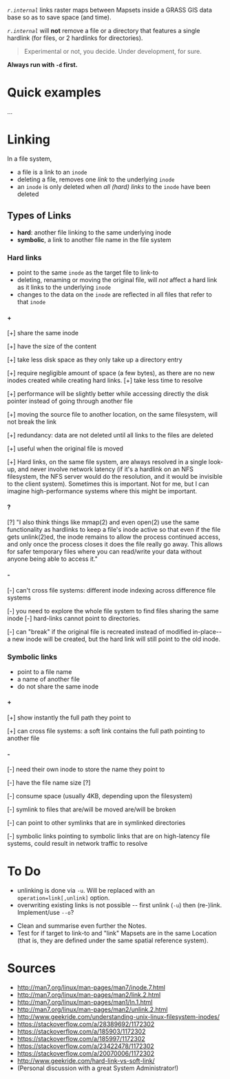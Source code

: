 *`r.internal`* links raster maps between Mapsets inside a GRASS GIS data base so as
to save space (and time).

*`r.internal`* will **not** remove a file or a directory that features a single
hardlink (for files, or 2 hardlinks for directories).

> Experimental or not, you decide.  Under development, for sure.

**Always run with `-d` first.**

Quick examples
==============

...


Linking
=======

In a file system,

* a file is a link to an `inode`
* deleting a file, removes one *link* to the underlying `inode`
* an `inode` is only deleted when *all (hard) links* to the `inode` have been
  deleted

## Types of Links

* **hard**: another file linking to the same underlying inode
* **symbolic**, a link to another file name in the file system

### Hard links

* point to the same `inode` as the target file to link-to
* deleting, renaming or moving the original file, will *not* affect a hard link
as it links to the underlying `inode`
* changes to the data on the `inode` are reflected in all files that refer to
  that `inode`

#### +

[+] share the same inode

[+] have the size of the content

[+] take less disk space as they only take up a directory entry

[+] require negligible amount of space (a few bytes), as there are no new
inodes created while creating hard links.
[+] take less time to resolve

[+] performance will be slightly better while accessing directly the disk
pointer instead of going through another file

[+] moving the source file to another location, on the same filesystem, will
not break the link

[+] redundancy: data are not deleted until all links to the files are deleted

[+] useful when the original file is moved

[+] Hard links, on the same file system, are always resolved in a single
look-up, and never involve network latency (if it's a hardlink on an NFS
filesystem, the NFS server would do the resolution, and it would be invisible
to the client system). Sometimes this is important. Not for me, but I can
imagine high-performance systems where this might be important.

#### ?

[?] "I also think things like mmap(2) and even open(2) use the same
functionality as hardlinks to keep a file's inode active so that even if the
file gets unlink(2)ed, the inode remains to allow the process continued access,
and only once the process closes it does the file really go away. This allows
for safer temporary files where you can read/write your data without anyone
being able to access it."

#### -

[-] can't cross file systems: different inode indexing across difference file
systems

[-] you need to explore the whole file system to find files sharing the same
inode
[-] hard-links cannot point to directories.

[-] can "break" if the original file is recreated instead of modified
in-place--a new inode will be created, but the hard link will still point to
the old inode.

### Symbolic links

* point to a file name
* a name of another file
* do not share the same inode

#### +

[+] show instantly the full path they point to

[+] can cross file systems: a soft link contains the full path pointing to
another file

#### -

[-] need their own inode to store the name they point to

[-] have the file name size [?]

[-] consume space (usually 4KB, depending upon the filesystem)

[-] symlink to files that are/will be moved are/will be broken

[-] can point to other symlinks that are in symlinked directories

[-] symbolic links pointing to symbolic links that are on high-latency file
systems, could result in network traffic to resolve

To Do
=====

- unlinking is done via `-u`. Will be replaced with an
  `operation=link[,unlink]` option.
- overwriting existing links is not possible -- first unlink (`-u`) then
  (re-)link.  Implement/use `--o`?

* Clean and summarise even further the Notes.
* Test for if target to link-to and "link" Mapsets are in the same Location
  (that is, they are defined under the same spatial reference system).

Sources
=======

* http://man7.org/linux/man-pages/man7/inode.7.html
* http://man7.org/linux/man-pages/man2/link.2.html
* http://man7.org/linux/man-pages/man1/ln.1.html
* http://man7.org/linux/man-pages/man2/unlink.2.html 
* http://www.geekride.com/understanding-unix-linux-filesystem-inodes/
* https://stackoverflow.com/a/28389692/1172302
* https://stackoverflow.com/a/185903/1172302
* https://stackoverflow.com/a/185997/1172302
* https://stackoverflow.com/a/23422478/1172302
* https://stackoverflow.com/a/20070006/1172302
* http://www.geekride.com/hard-link-vs-soft-link/
* (Personal discussion with a great System Administrator!)
